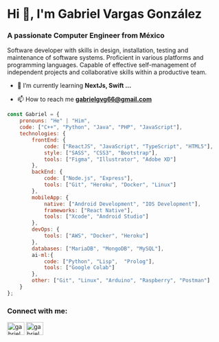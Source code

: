 <h1>Hi 👋, I'm Gabriel Vargas González</h1>
<h3>A passionate Computer Engineer from México</h3>

<p align="left">Software developer with skills in design, installation, testing and maintenance of software systems. Proficient in various platforms and programming languages. Capable of effective self-management of independent projects and collaborative skills within a productive team.</p>

- 🌱 I’m currently learning **NextJs, Swift ...**

- 📫 How to reach me **gabrielgvg66@gmail.com**

```javascript
const Gabriel = {
    pronouns: "He" | "Him",
    code: ["C++", "Python", "Java", "PHP", "JavaScript"],
    technologies: {
        frontEnd: {
            code: ["ReactJS", "JavaScript", "TypeScript", "HTML5"],
            style: ["SASS", "CSS3", "Bootstrap"],
            tools: ["Figma", "Illustrator", "Adobe XD"]
        },
        backEnd: {
            code: ["Node.js", "Express"],
            tools: ["Git", "Heroku", "Docker", "Linux"]
        },
        mobileApp: {
            native: ["Android Development", "IOS Development"],
            frameworks: ["React Native"],
            tools: ["Xcode", "Android Studio"]
        },
        devOps: {
            tools: ["AWS", "Docker", "Heroku"]
        },
        databases: ["MariaDB", "MongoDB", "MySQL"],
        ai-ml:{
            code: ["Python", "Lisp",  "Prolog"],
            tools: ["Google Colab"]
        },
	    other: ["Git", "Linux", "Arduino", "Raspberry", "Postman"]
    }
};
```

<h3 align="left">Connect with me:</h3>
<p align="left">
<a href="https://linkedin.com/in/gabrielvargasgonzález" target="blank"><img align="center" src="https://raw.githubusercontent.com/rahuldkjain/github-profile-readme-generator/master/src/images/icons/Social/linked-in-alt.svg" alt="gabrielvargasgonzález" height="30" width="40" /></a>
<a href="https://instagram.com/gabriel21vg" target="blank"><img align="center" src="https://raw.githubusercontent.com/rahuldkjain/github-profile-readme-generator/master/src/images/icons/Social/instagram.svg" alt="gabriel21vg" height="30" width="40" /></a>
</p>
